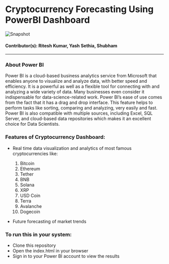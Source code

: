 # Cryptocurrency Forecasting Using PowerBI Dashboard

![Snapshot]()
#### Contributor(s): Ritesh Kumar, Yash Sethia, Shubham

----------
### About Power BI

Power BI is a cloud-based business analytics service from Microsoft that enables anyone to visualize and analyze data, with better speed and efficiency. 
It is a powerful as well as a flexible tool for connecting with and analyzing a wide variety of data. 
Many businesses even consider it indispensable for data-science-related work. Power BI’s ease of use comes from the fact that it has a drag and drop interface. 
This feature helps to perform tasks like sorting, comparing and analyzing, very easily and fast. 
Power BI is also compatible with multiple sources, including Excel, SQL Server, and cloud-based data repositories which makes it an excellent choice for Data Scientists.

### Features of Cryptocurrency Dashboard:
- Real time data visualization and analytics of most famous cryptocurrencies like:
    1. Bitcoin
    2. Ethereum
    3. Tether
    4. BNB
    5. Solana
    6. XRP
    7. USD Coin
    8. Terra
    9. Avalanche
    10. Dogecoin
    
- Future forecasting of market trends

### To run this in your system:
- Clone this repository
- Open the index.html in your browser
- Sign in to your Power BI account to view the results
